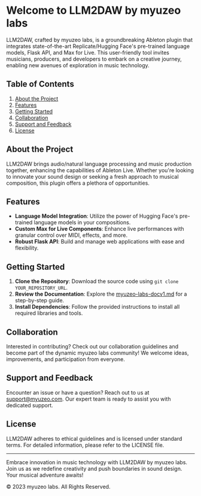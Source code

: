 # Welcome to LLM2DAW by myuzeo labs

LLM2DAW, crafted by myuzeo labs, is a groundbreaking Ableton plugin that integrates state-of-the-art Replicate/Hugging Face's pre-trained language models, Flask API, and Max for Live. This user-friendly tool invites musicians, producers, and developers to embark on a creative journey, enabling new avenues of exploration in music technology.

## Table of Contents

1. [About the Project](#about-the-project)
2. [Features](#features)
3. [Getting Started](#getting-started)
4. [Collaboration](#collaboration)
5. [Support and Feedback](#support-and-feedback)
6. [License](#license)

## About the Project

LLM2DAW brings audio/natural language processing and music production together, enhancing the capabilities of Ableton Live. Whether you're looking to innovate your sound design or seeking a fresh approach to musical composition, this plugin offers a plethora of opportunities.

## Features

- **Language Model Integration**: Utilize the power of Hugging Face's pre-trained language models in your compositions.
- **Custom Max for Live Components**: Enhance live performances with granular control over MIDI, effects, and more.
- **Robust Flask API**: Build and manage web applications with ease and flexibility.

## Getting Started

1. **Clone the Repository**: Download the source code using `git clone YOUR_REPOSITORY_URL`.
2. **Review the Documentation**: Explore the [myuzeo-labs-docv1.md](Code%20to%20write/outline%20LLM2DAW.assets/myuzeo-labs-docv1.md) for a step-by-step guide.
3. **Install Dependencies**: Follow the provided instructions to install all required libraries and tools.

## Collaboration

Interested in contributing? Check out our collaboration guidelines and become part of the dynamic myuzeo labs community! We welcome ideas, improvements, and participation from everyone.

## Support and Feedback

Encounter an issue or have a question? Reach out to us at [support@myuzeo.com](mailto:support@myuzeo.com). Our expert team is ready to assist you with dedicated support.

## License

LLM2DAW adheres to ethical guidelines and is licensed under standard terms. For detailed information, please refer to the LICENSE file.

---

Embrace innovation in music technology with LLM2DAW by myuzeo labs. Join us as we redefine creativity and push boundaries in sound design. Your musical adventure awaits!

© 2023 myuzeo labs. All Rights Reserved.
